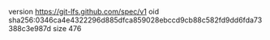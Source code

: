 version https://git-lfs.github.com/spec/v1
oid sha256:0346ca4e4322296d885dfca859028ebccd9cb88c582fd9dd6fda73388c3e987d
size 476
